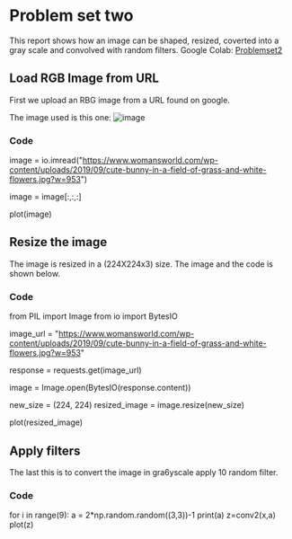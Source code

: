 # Problem set two

This report shows how an image can be shaped, resized, coverted into a gray scale and convolved with random filters. 
Google Colab: [Problemset2](https://colab.research.google.com/drive/1TGU-gqLtUD2MmDJyLhYKt9r-H2aqhN5p#scrollTo=BAJUg9dwQmpd)

## Load RGB Image from URL
First we upload an RBG image from a URL found on google.

The image used is this one:
![image](https://www.womansworld.com/wp-content/uploads/2019/09/cute-bunny-in-a-field-of-grass-and-white-flowers.jpg?w=953)

### Code

image = io.imread("https://www.womansworld.com/wp-content/uploads/2019/09/cute-bunny-in-a-field-of-grass-and-white-flowers.jpg?w=953")

image = image[:,:,:]

plot(image)

## Resize the image

The image is resized in a (224X224x3) size. The image and the code is shown below.

### Code

from PIL import Image
from io import BytesIO

image_url = "https://www.womansworld.com/wp-content/uploads/2019/09/cute-bunny-in-a-field-of-grass-and-white-flowers.jpg?w=953"

response = requests.get(image_url)

image = Image.open(BytesIO(response.content))

new_size = (224, 224)
resized_image = image.resize(new_size)

plot(resized_image)

## Apply filters

The last this is to convert the image in gra6yscale apply 10 random filter.

### Code

for i in range(9):
    a = 2*np.random.random((3,3))-1
    print(a)
    z=conv2(x,a)
    plot(z)
